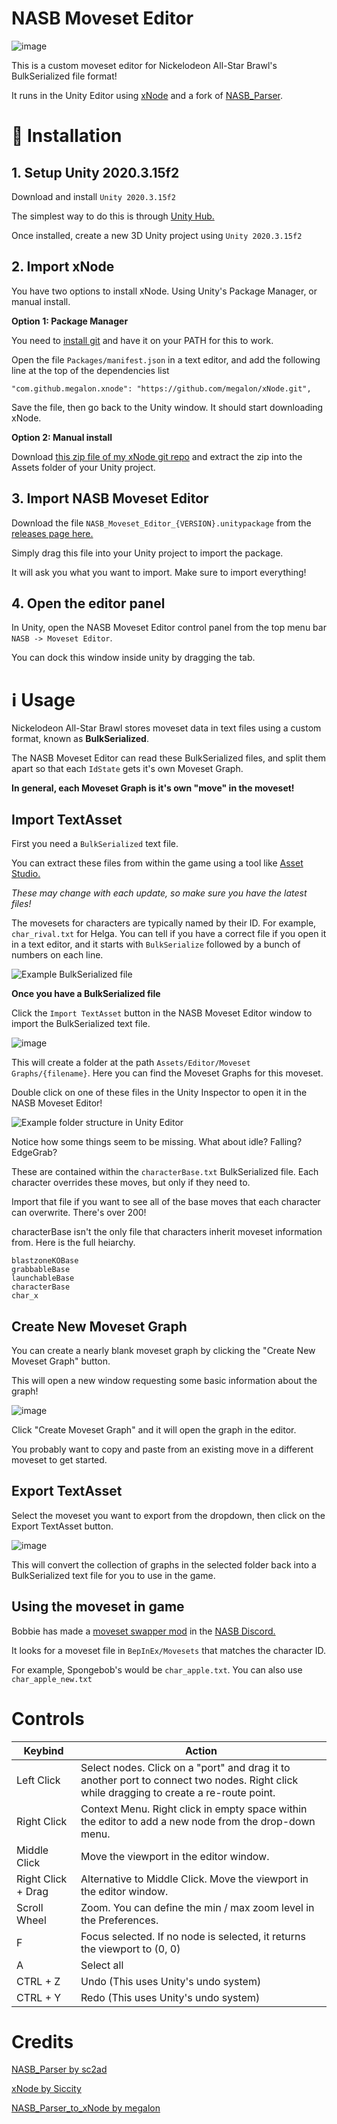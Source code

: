 # NASB Moveset Editor

![image](https://user-images.githubusercontent.com/27714637/143726563-3632a7b1-657a-4b45-9083-72d235d5ab7e.png)

This is a custom moveset editor for Nickelodeon All-Star Brawl's BulkSerialized file format!

It runs in the Unity Editor using [xNode](https://github.com/Siccity/xNode) and a fork of [NASB_Parser](https://github.com/sc2ad/NASB_Parser).

# 🚀 Installation

## 1. Setup Unity 2020.3.15f2
Download and install `Unity 2020.3.15f2`

The simplest way to do this is through [Unity Hub.](https://unity3d.com/get-unity/download)

Once installed, create a new 3D Unity project using `Unity 2020.3.15f2`

## 2. Import xNode

You have two options to install xNode. Using Unity's Package Manager, or manual install.

**Option 1: Package Manager**

You need to [install git](https://git-scm.com/downloads) and have it on your PATH for this to work.

Open the file `Packages/manifest.json` in a text editor, and add the following line at the top of the dependencies list

```
"com.github.megalon.xnode": "https://github.com/megalon/xNode.git",
```
Save the file, then go back to the Unity window. It should start downloading xNode.

**Option 2: Manual install**

Download [this zip file of my xNode git repo](https://github.com/megalon/xNode/archive/refs/heads/master.zip) and extract the zip into the Assets folder of your Unity project.

## 3. Import NASB Moveset Editor

Download the file `NASB_Moveset_Editor_{VERSION}.unitypackage` from the [releases page here.](https://github.com/megalon/nasb-moveset-editor/releases/latest) 

Simply drag this file into your Unity project to import the package.

It will ask you what you want to import. Make sure to import everything!

## 4. Open the editor panel
In Unity, open the NASB Moveset Editor control panel from the top menu bar `NASB -> Moveset Editor`.

You can dock this window inside unity by dragging the tab.

# ℹ Usage

Nickelodeon All-Star Brawl stores moveset data in text files using a custom format, known as **BulkSerialized**.

The NASB Moveset Editor can read these BulkSerialized files, and split them apart so that each `IdState` gets it's own Moveset Graph.

**In general, each Moveset Graph is it's own "move" in the moveset!**

## Import TextAsset

First you need a `BulkSerialized` text file.

You can extract these files from within the game using a tool like [Asset Studio.](https://github.com/Perfare/AssetStudio)

*These may change with each update, so make sure you have the latest files!*

The movesets for characters are typically named by their ID. For example, `char_rival.txt` for Helga. You can tell if you have a correct file if you open it in a text editor, and it starts with `BulkSerialize` followed by a bunch of numbers on each line.

![Example BulkSerialized file](https://user-images.githubusercontent.com/27714637/143726738-68d888c8-3fc7-4d78-b1df-c389549f3cef.png)

**Once you have a BulkSerialized file**

Click the `Import TextAsset` button in the NASB Moveset Editor window to import the BulkSerialized text file.

![image](https://user-images.githubusercontent.com/27714637/143727397-3a0f87ad-92b7-4b44-8046-526d06a132d6.png)

This will create a folder at the path `Assets/Editor/Moveset Graphs/{filename}`. Here you can find the Moveset Graphs for this moveset.

Double click on one of these files in the Unity Inspector to open it in the NASB Moveset Editor!

![Example folder structure in Unity Editor](https://user-images.githubusercontent.com/27714637/143726775-bb8d0924-0219-4f91-8192-359565123d36.png)

Notice how some things seem to be missing. What about idle? Falling? EdgeGrab?

These are contained within the `characterBase.txt` BulkSerialized file. Each character overrides these moves, but only if they need to.

Import that file if you want to see all of the base moves that each character can overwrite. There's over 200!

characterBase isn't the only file that characters inherit moveset information from. Here is the full heiarchy.
```
blastzoneKOBase
grabbableBase
launchableBase
characterBase
char_x
```
## Create New Moveset Graph

You can create a nearly blank moveset graph by clicking the "Create New Moveset Graph" button.

This will open a new window requesting some basic information about the graph!

![image](https://user-images.githubusercontent.com/27714637/143726851-c9759969-e54c-4a43-a1f9-c1e0bef72e9e.png)

Click "Create Moveset Graph" and it will open the graph in the editor.

You probably want to copy and paste from an existing move in a different moveset to get started.

## Export TextAsset

Select the moveset you want to export from the dropdown, then click on the Export TextAsset button.

![image](https://user-images.githubusercontent.com/27714637/143726984-7260cf87-b51e-4fe4-9d7a-3744353e7836.png)

This will convert the collection of graphs in the selected folder back into a BulkSerialized text file for you to use in the game.

## Using the moveset in game

Bobbie has made a [moveset swapper mod](https://discord.com/channels/842098987875434541/894748073471930388/899027100395257936) in the [NASB Discord.](https://discord.com/invite/nasb)

It looks for a moveset file in `BepInEx/Movesets` that matches the character ID.

For example, Spongebob's would be `char_apple.txt`. You can also use `char_apple_new.txt`

# Controls

| Keybind | Action |
|----|----|
| Left Click | Select nodes. Click on a "port" and drag it to another port to connect two nodes. Right click while dragging to create a re-route point. |
| Right Click | Context Menu. Right click in empty space within the editor to add a new node from the drop-down menu. |
| Middle Click | Move the viewport in the editor window. |
| Right Click + Drag | Alternative to Middle Click. Move the viewport in the editor window. |
| Scroll Wheel | Zoom. You can define the min / max zoom level in the Preferences. |  
| F | Focus selected. If no node is selected, it returns the viewport to (0, 0) |
| A | Select all |
| CTRL + Z | Undo (This uses Unity's undo system) |
| CTRL + Y | Redo (This uses Unity's undo system) |

# Credits

[NASB_Parser by sc2ad](https://github.com/sc2ad/NASB_Parser)

[xNode by Siccity](https://github.com/Siccity/xNode)

[NASB_Parser_to_xNode by megalon](https://github.com/megalon/NASB_Parser_to_xNode)
